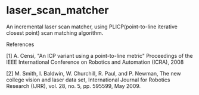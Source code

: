 # laser_scan_matcher
An incremental laser scan matcher, using PLICP(point-to-line iterative closest point) scan matching algorithm.

References

[1] A. Censi, "An ICP variant using a point-to-line metric" Proceedings of the IEEE International Conference on Robotics and Automation (ICRA), 2008

[2] M. Smith, I. Baldwin, W. Churchill, R. Paul, and P. Newman, The new college vision and laser data set, International Journal for Robotics Research (IJRR), vol. 28, no. 5, pp. 595599, May 2009.
